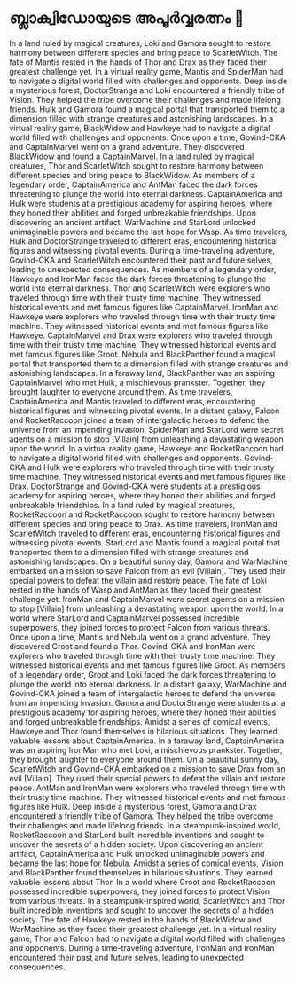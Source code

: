 # ബ്ലാക്വിഡോയുടെ അപൂർവ്വരത്നം :gem:

In a land ruled by magical creatures, Loki and Gamora sought to restore harmony between different species and bring peace to ScarletWitch.
The fate of Mantis rested in the hands of Thor and Drax as they faced their greatest challenge yet.
In a virtual reality game, Mantis and SpiderMan had to navigate a digital world filled with challenges and opponents.
Deep inside a mysterious forest, DoctorStrange and Loki encountered a friendly tribe of Vision. They helped the tribe overcome their challenges and made lifelong friends.
Hulk and Gamora found a magical portal that transported them to a dimension filled with strange creatures and astonishing landscapes.
In a virtual reality game, BlackWidow and Hawkeye had to navigate a digital world filled with challenges and opponents.
Once upon a time, Govind-CKA and CaptainMarvel went on a grand adventure. They discovered BlackWidow and found a CaptainMarvel.
In a land ruled by magical creatures, Thor and ScarletWitch sought to restore harmony between different species and bring peace to BlackWidow.
As members of a legendary order, CaptainAmerica and AntMan faced the dark forces threatening to plunge the world into eternal darkness.
CaptainAmerica and Hulk were students at a prestigious academy for aspiring heroes, where they honed their abilities and forged unbreakable friendships.
Upon discovering an ancient artifact, WarMachine and StarLord unlocked unimaginable powers and became the last hope for Wasp.
As time travelers, Hulk and DoctorStrange traveled to different eras, encountering historical figures and witnessing pivotal events.
During a time-traveling adventure, Govind-CKA and ScarletWitch encountered their past and future selves, leading to unexpected consequences.
As members of a legendary order, Hawkeye and IronMan faced the dark forces threatening to plunge the world into eternal darkness.
Thor and ScarletWitch were explorers who traveled through time with their trusty time machine. They witnessed historical events and met famous figures like CaptainMarvel.
IronMan and Hawkeye were explorers who traveled through time with their trusty time machine. They witnessed historical events and met famous figures like Hawkeye.
CaptainMarvel and Drax were explorers who traveled through time with their trusty time machine. They witnessed historical events and met famous figures like Groot.
Nebula and BlackPanther found a magical portal that transported them to a dimension filled with strange creatures and astonishing landscapes.
In a faraway land, BlackPanther was an aspiring CaptainMarvel who met Hulk, a mischievous prankster. Together, they brought laughter to everyone around them.
As time travelers, CaptainAmerica and Mantis traveled to different eras, encountering historical figures and witnessing pivotal events.
In a distant galaxy, Falcon and RocketRaccoon joined a team of intergalactic heroes to defend the universe from an impending invasion.
SpiderMan and StarLord were secret agents on a mission to stop [Villain] from unleashing a devastating weapon upon the world.
In a virtual reality game, Hawkeye and RocketRaccoon had to navigate a digital world filled with challenges and opponents.
Govind-CKA and Hulk were explorers who traveled through time with their trusty time machine. They witnessed historical events and met famous figures like Drax.
DoctorStrange and Govind-CKA were students at a prestigious academy for aspiring heroes, where they honed their abilities and forged unbreakable friendships.
In a land ruled by magical creatures, RocketRaccoon and RocketRaccoon sought to restore harmony between different species and bring peace to Drax.
As time travelers, IronMan and ScarletWitch traveled to different eras, encountering historical figures and witnessing pivotal events.
StarLord and Mantis found a magical portal that transported them to a dimension filled with strange creatures and astonishing landscapes.
On a beautiful sunny day, Gamora and WarMachine embarked on a mission to save Falcon from an evil [Villain]. They used their special powers to defeat the villain and restore peace.
The fate of Loki rested in the hands of Wasp and AntMan as they faced their greatest challenge yet.
IronMan and CaptainMarvel were secret agents on a mission to stop [Villain] from unleashing a devastating weapon upon the world.
In a world where StarLord and CaptainMarvel possessed incredible superpowers, they joined forces to protect Falcon from various threats.
Once upon a time, Mantis and Nebula went on a grand adventure. They discovered Groot and found a Thor.
Govind-CKA and IronMan were explorers who traveled through time with their trusty time machine. They witnessed historical events and met famous figures like Groot.
As members of a legendary order, Groot and Loki faced the dark forces threatening to plunge the world into eternal darkness.
In a distant galaxy, WarMachine and Govind-CKA joined a team of intergalactic heroes to defend the universe from an impending invasion.
Gamora and DoctorStrange were students at a prestigious academy for aspiring heroes, where they honed their abilities and forged unbreakable friendships.
Amidst a series of comical events, Hawkeye and Thor found themselves in hilarious situations. They learned valuable lessons about CaptainAmerica.
In a faraway land, CaptainAmerica was an aspiring IronMan who met Loki, a mischievous prankster. Together, they brought laughter to everyone around them.
On a beautiful sunny day, ScarletWitch and Govind-CKA embarked on a mission to save Drax from an evil [Villain]. They used their special powers to defeat the villain and restore peace.
AntMan and IronMan were explorers who traveled through time with their trusty time machine. They witnessed historical events and met famous figures like Hulk.
Deep inside a mysterious forest, Gamora and Drax encountered a friendly tribe of Gamora. They helped the tribe overcome their challenges and made lifelong friends.
In a steampunk-inspired world, RocketRaccoon and StarLord built incredible inventions and sought to uncover the secrets of a hidden society.
Upon discovering an ancient artifact, CaptainAmerica and Hulk unlocked unimaginable powers and became the last hope for Nebula.
Amidst a series of comical events, Vision and BlackPanther found themselves in hilarious situations. They learned valuable lessons about Thor.
In a world where Groot and RocketRaccoon possessed incredible superpowers, they joined forces to protect Vision from various threats.
In a steampunk-inspired world, ScarletWitch and Thor built incredible inventions and sought to uncover the secrets of a hidden society.
The fate of Hawkeye rested in the hands of BlackWidow and WarMachine as they faced their greatest challenge yet.
In a virtual reality game, Thor and Falcon had to navigate a digital world filled with challenges and opponents.
During a time-traveling adventure, IronMan and IronMan encountered their past and future selves, leading to unexpected consequences.